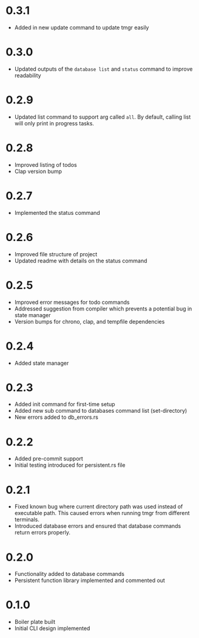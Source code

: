 # 0.3.1
- Added in new update command to update tmgr easily
# 0.3.0
- Updated outputs of the `database list` and `status` command to improve readability
# 0.2.9
- Updated list command to support arg called `all`. By default, calling list will only print in progress tasks.
# 0.2.8
- Improved listing of todos
- Clap version bump
# 0.2.7
- Implemented the status command
# 0.2.6
- Improved file structure of project
- Updated readme with details on the status command
# 0.2.5
- Improved error messages for todo commands
- Addressed suggestion from compiler which prevents a potential bug in state manager
- Version bumps for chrono, clap, and tempfile dependencies
# 0.2.4
- Added state manager
# 0.2.3
- Added init command for first-time setup
- Added new sub command to databases command list (set-directory)
- New errors added to db_errors.rs
# 0.2.2
- Added pre-commit support
- Initial testing introduced for persistent.rs file
# 0.2.1
- Fixed known bug where current directory path was used instead of executable path. This caused errors when running tmgr from different terminals.
- Introduced database errors and ensured that database commands return errors properly.
# 0.2.0
- Functionality added to database commands
- Persistent function library implemented and commented out
# 0.1.0
- Boiler plate built
- Initial CLI design implemented
